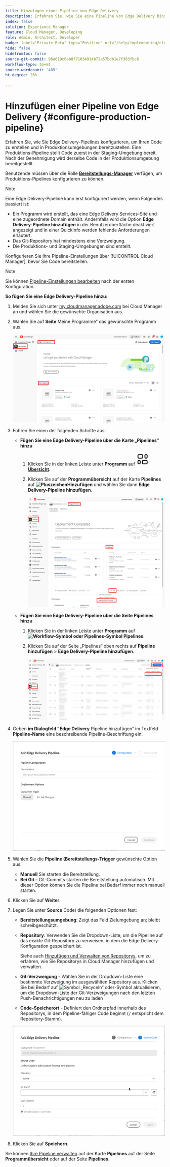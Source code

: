 ```yaml
---
title: Hinzufügen einer Pipeline von Edge Delivery
description: Erfahren Sie, wie Sie eine Pipeline von Edge Delivery hinzufügen, um Ihren Code zu erstellen und in Produktionsumgebungen bereitzustellen.
index: false
solution: Experience Manager
feature: Cloud Manager, Developing
role: Admin, Architect, Developer
badge: label="Private Beta" type="Positive" url="/help/implementing/cloud-manager/release-notes/current.md#gitlab-bitbucket"
hide: false
hidefromtoc: false
source-git-commit: 96a619c6ab8f71034914b72a57bdb1e7f363fbc6
workflow-type: tm+mt
source-wordcount: '489'
ht-degree: 26%

---
```



# Hinzufügen einer Pipeline von Edge Delivery {#configure-production-pipeline}

Erfahren Sie, wie Sie Edge Delivery-Pipelines konfigurieren, um Ihren Code zu erstellen und in Produktionsumgebungen bereitzustellen. Eine Produktions-Pipeline stellt Code zuerst in der Staging-Umgebung bereit. Nach der Genehmigung wird derselbe Code in der Produktionsumgebung bereitgestellt.

Benutzende müssen über die Rolle **[Bereitstellungs-Manager](/help/onboarding/cloud-manager-introduction.md#role-based-permissions)** verfügen, um Produktions-Pipelines konfigurieren zu können.

>[!NOTE]
>
>Eine Edge Delivery-Pipeline kann erst konfiguriert werden, wenn Folgendes passiert ist:
>
>* Ein Programm wird erstellt, das eine Edge Delivery Services-Site und eine zugeordnete Domain enthält. Andernfalls wird die Option **Edge Delivery-Pipeline hinzufügen** in der Benutzeroberfläche deaktiviert angezeigt und in einer QuickInfo werden fehlende Anforderungen erläutert. <!-- CMGR‑69680 -->
>* Das Git-Repository hat mindestens eine Verzweigung.
>* Die Produktions- und Staging-Umgebungen sind erstellt.

Konfigurieren Sie Ihre Pipeline-Einstellungen über [!UICONTROL Cloud Manager], bevor Sie Code bereitstellen.

>[!NOTE]
>
>Sie können [Pipeline-Einstellungen bearbeiten](managing-pipelines.md) nach der ersten Konfiguration.

**So fügen Sie eine Edge Delivery-Pipeline hinzu:**

1. Melden Sie sich unter [my.cloudmanager.adobe.com](https://my.cloudmanager.adobe.com/) bei Cloud Manager an und wählen Sie die gewünschte Organisation aus.

1. Wählen Sie auf **Seite** Meine Programme“ das gewünschte Programm aus.

   ![Meine Programmseite in Cloud Manager](/help/implementing/cloud-manager/configuring-pipelines/assets/my-programs.png)

1. Führen Sie einen der folgenden Schritte aus:

   * **Fügen Sie eine Edge Delivery-Pipeline über die Karte „Pipelines“ hinzu**

      1. Klicken Sie in der linken Leiste unter **Programm** auf **![Übersichtssymbol](/help/implementing/cloud-manager/configuring-pipelines/assets/overview.svg) [Übersicht](/help/implementing/cloud-manager/navigation.md#my-programs)**.
      1. Klicken Sie auf der **Programmübersicht** auf der Karte **Pipelines** auf **![Pluszeichen](https://spectrum.adobe.com/static/icons/workflow_18/Smock_Add_18_N.svg)Hinzufügen** und wählen Sie dann **Edge Delivery-Pipeline hinzufügen**.

         ![Die Karte Pipelines auf der Seite Programmübersicht](/help/implementing/cloud-manager/configuring-pipelines/assets/pipelinescard-add-ed-pipeline.png)

   * **Fügen Sie eine Edge Delivery-Pipeline über die Seite Pipelines hinzu**

      1. Klicken Sie in der linken Leiste unter **Programm** auf **![Workflow-Symbol oder Pipelines-Symbol](https://spectrum.adobe.com/static/icons/workflow_18/Smock_Workflow_18_N.svg) Pipelines**.
      1. Klicken Sie auf der Seite „Pipelines“ oben rechts auf **Pipeline hinzufügen** > **Edge Delivery-Pipeline hinzufügen**.

         ![Die Seite „Pipelines“ mit der Schaltfläche „Pipeline hinzufügen“](/help/implementing/cloud-manager/configuring-pipelines/assets/pipelinespage-add-ed-pipeline.png)

1. Geben **im Dialogfeld &quot;Edge Delivery** Pipeline hinzufügen“ im Textfeld **Pipeline-Name** eine beschreibende Pipeline-Beschriftung ein.

   ![Dialogfeld &quot;Edge Delivery-Pipeline hinzufügen“](/help/implementing/cloud-manager/configuring-pipelines/assets/add-edge-delivery-pipeline-configuration.png)

1. Wählen Sie die **Pipeline (Bereitstellungs-Trigger** gewünschte Option aus.

   * **Manuell** Sie starten die Bereitstellung.
   * **Bei Git-**: Git-Commits starten die Bereitstellung automatisch. Mit dieser Option können Sie die Pipeline bei Bedarf immer noch manuell starten.

1. Klicken Sie auf **Weiter**.

1. Legen Sie unter **Source** Code) die folgenden Optionen fest:

   * **Bereitstellungsumgebung**: Zeigt das Feld Zielumgebung an; bleibt schreibgeschützt.

   * **Repository**: Verwenden Sie die Dropdown-Liste, um die Pipeline auf das exakte Git-Repository zu verweisen, in dem die Edge Delivery-Konfiguration gespeichert ist.

     Siehe auch [Hinzufügen und Verwalten von Repositorys](/help/implementing/cloud-manager/managing-code/managing-repositories.md), um zu erfahren, wie Sie Repositorys in Cloud Manager hinzufügen und verwalten.

   * **Git-Verzweigung** - Wählen Sie in der Dropdown-Liste eine bestimmte Verzweigung im ausgewählten Repository aus. Klicken Sie bei Bedarf auf ![Symbol „Recyceln“ oder ](https://spectrum.adobe.com/static/icons/workflow_18/Smock_Refresh_18_N.svg)-Symbol aktualisieren, um die Dropdown-Liste der Git-Verzweigungen nach den letzten Push-Benachrichtigungen neu zu laden
   * **Code-Speicherort** - Definiert den Ordnerpfad innerhalb des Repositorys, in dem Pipeline-fähiger Code beginnt (`/` entspricht dem Repository-Stamm).

   ![Konfigurations-Pipeline](/help/implementing/cloud-manager/configuring-pipelines/assets/add-edge-delivery-pipeline-sourcecode.png)

1. Klicken Sie auf **Speichern**.

Sie können [Ihre Pipeline verwalten](managing-pipelines.md) auf der Karte **Pipelines** auf der Seite **Programmübersicht** oder auf der Seite **Pipelines**.
